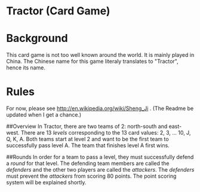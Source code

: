 # Tractor (Card Game)

Background
===

This card game is not too well known around the world. It is mainly played in China. The Chinese name for this game literaly translates to "Tractor", hence its name.

Rules
===

For now, please see http://en.wikipedia.org/wiki/Sheng_Ji . (The Readme be updated when I get a chance.)

##Overview
In Tractor, there are two teams of 2: north-south and east-west. There are 13 *levels* corresponding to the 13 card values: 2, 3, ... 10, J, Q, K, A. Both teams start at level 2 and want to be the first team to successfully pass level A. The team that finishes level A first wins. 

##Rounds
In order for a team to pass a level, they must successfully defend a *round* for that level. The defending team members are called the *defenders* and the other two players are called the *attackers*. The *defenders* must prevent the *attackers* from scoring 80 points. The point scoring system will be explained shortly.
